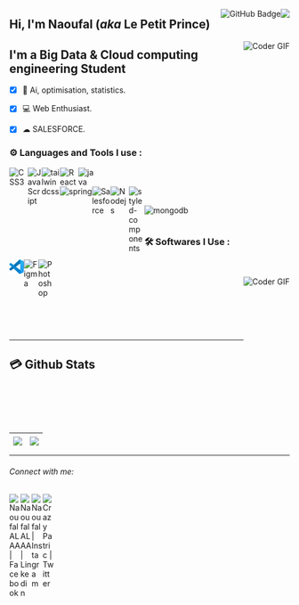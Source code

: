 [<img align="right" src="https://visitor-badge.glitch.me/badge?page_id=naoufalalaa.naoufalalaa" />][myprofile]
[<img align="right" src="https://img.shields.io/github/followers/naoufalalaa?label=Followers&style=social" alt="GitHub Badge" />][githubfollowers]

## Hi, I'm Naoufal (*aka* Le Petit Prince)

[<img align="right" src="https://user-images.githubusercontent.com/61352259/157984130-ab483bd2-8dc8-4dbf-95fb-e49e35e09290.gif" alt="Coder GIF" height="280">][myprofile]

## I'm a Big Data & Cloud computing engineering Student


- [x] 🧠 Ai, optimisation, statistics.
- [x] 💻 Web Enthusiast.
- [x] ☁︎  SALESFORCE.


### ⚙ Languages and Tools I use :

[<img align="left" alt="CSS3" width="33px" src="https://mridul2820.github.io/github-assets/assets/tech/css.svg" />][myprofile]
[<img align="left" alt="JavaScript" width="25px" src="https://mridul2820.github.io/github-assets/assets/tech/js.png" />][myprofile]
[<img align="left" alt="tailwindcss" width="33px" src="https://mridul2820.github.io/github-assets/assets/tech/tailwindcss.svg" />][myprofile]
[<img align="left" alt="React" width="33px" src="https://mridul2820.github.io/github-assets/assets/tech/react.svg" />][myprofile]
[<img align="left" alt="java" width="33px" src="https://user-images.githubusercontent.com/61352259/157988288-613ccf29-9775-4a7c-ba38-b94af2c8b31d.png" />][myprofile]
<br/>
<br/>
[<img align="left" alt="spring" height="35px" src="https://user-images.githubusercontent.com/61352259/157988553-cf56a60b-68e0-4ab5-8874-816198ba51b6.png" />][myprofile]
[<img align="left" alt="Salesforce" width="33px" src="https://user-images.githubusercontent.com/61352259/157987825-cef396f0-87cb-4815-af50-487b8c467022.png" />][myprofile]
[<img align="left" alt="Nodejs" width="33px" src="https://user-images.githubusercontent.com/61352259/157988173-0bc344b3-bfa4-4dbc-b068-103c5d12f816.png" />][myprofile]
[<img align="left" alt="styled-components" width="28px" src="https://user-images.githubusercontent.com/61352259/157987929-dd7beead-a60d-4ebf-bbcf-9a16e4dcf3c8.png" />][myprofile]
<br/>
<br/>
[<img align="left" alt="mongodb" height="30px" src="https://user-images.githubusercontent.com/61352259/157988039-9730c8ca-9c94-42db-842a-732cd0d9f06e.png" />][myprofile]


<br/>

### 🛠 Softwares I Use : 

<a href="https://code.visualstudio.com/"><img align="left" alt="Visual Studio Code" width="26px" src="https://raw.githubusercontent.com/github/explore/80688e429a7d4ef2fca1e82350fe8e3517d3494d/topics/visual-studio-code/visual-studio-code.png" /> </a>
<a href="https://code.visualstudio.com/"><img align="left" alt="Figma" width="26px" src="https://user-images.githubusercontent.com/61352259/157987628-1d0fb5e5-eac9-47d6-8e65-1c7615c37c13.png" /> </a>
<a href="https://www.adobe.com/in/products/photoshop-lightroom.html" target="_blank"> <img align="left" alt="Photoshop" width="26px" src="https://upload.wikimedia.org/wikipedia/commons/thumb/4/40/Adobe_Premiere_Pro_CC_icon.svg/1200px-Adobe_Premiere_Pro_CC_icon.svg.png"/> </a>

<br />


[<img align="right" src="https://user-images.githubusercontent.com/61352259/157985935-1eed050d-ae3d-4f01-9210-a85144f094db.gif" alt="Coder GIF" height="280">][myprofile]
<br/>
<br />



<br/>

<br/>
<br />

---

## 💳 Github Stats
| <img align="center" src="https://github-readme-stats.vercel.app/api?username=naoufalalaa&show_icons=true&include_all_commits=true&theme=buefy&hide_border=true" /> | <img align="center" src="https://github-readme-stats.vercel.app/api/top-langs/?username=naoufalalaa&layout=compact&theme=buefy&hide_border=true" /> |
| ------------- | ------------- |




---
###### Connect with me:

[<img align="left" alt="Naoufal ALAA | Facebook" width="20px" src="https://user-images.githubusercontent.com/61352259/157986377-afbb77aa-acc9-4aa8-8d22-8e1faa8ddb33.png" />][facebook]
[<img align="left" alt="Naoufal ALAA | Linkedin" width="20px" src="https://user-images.githubusercontent.com/61352259/157986877-c0615970-f294-45e1-9b93-50071a6fc3cd.png" />][facebook]
[<img align="left" alt="Naoufal | Instagram" width="20px" src="https://user-images.githubusercontent.com/61352259/157987045-7eb4ef0a-6b7e-4736-b299-18fb2830aa67.png" />][instagram]
[<img align="left" alt="Crazy Patric | Twitter" width="20px" src="https://user-images.githubusercontent.com/61352259/157987113-c0e0a1f5-e135-4228-ac04-69d9af0882a6.png" />][twitter]


[myprofile]: https://github.com/naoufalalaa
[linkedin]: https://linkedin.com/in/naoufal-alaa
[githubfollowers]: https://github.com/naoufalalaa?tab=followers
[facebook]: https://www.facebook.com/naoufala2
[instagram]: https://www.instagram.com/naoufal_alaa
[twitter]: https://twitter.com/i_mridul

[react]: https://reactjs.org/
[nextjs]: https://nextjs.org/
[flutter]: https://flutter.dev/

